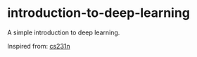 # introduction-to-deep-learning
A simple introduction to deep learning.

Inspired from: [cs231n](http://cs231n.github.io/)